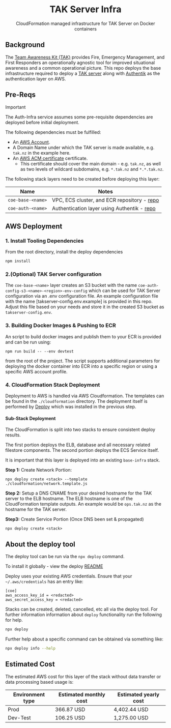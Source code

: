 <h1 align=center>TAK Server Infra</h1>

<p align=center>CloudFormation managed infrastructure for TAK Server on Docker containers</p>

## Background

The [Team Awareness Kit (TAK)](https://tak.gov/solutions/emergency) provides Fire, Emergency Management, and First Responders an operationally agnostic tool for improved situational awareness and a common operational picture. 
This repo deploys the base infrastructure required to deploy a [TAK server](https://tak.gov/solutions/emergency) along with [Authentik](https://goauthentik.io/) as the authentication layer on AWS.

## Pre-Reqs

> [!IMPORTANT]
> The Auth-Infra service assumes some pre-requisite dependencies are deployed before
> initial deployment.

The following dependencies must be fulfilled:
- An [AWS Account](https://signin.aws.amazon.com/signup?request_type=register).
- A Domain Name under which the TAK server is made available, e.g. `tak.nz` in the example here.
- An [AWS ACM certificate](https://docs.aws.amazon.com/acm/latest/userguide/gs.html) certificate.
  - This certificate should cover the main domain - e.g. `tak.nz`, as well as two levels of wildcard subdomains, e.g. `*.tak.nz` and `*.*.tak.nz`.

The following stack layers need to be created before deploying this layer:

| Name                  | Notes |
| --------------------- | ----- |
| `coe-base-<name>`      | VPC, ECS cluster, and ECR repository - [repo](https://github.com/TAK-NZ/base-infra)      |
| `coe-auth-<name>`     | Authentication layer using Authentik - [repo](https://github.com/TAK-NZ/auth-infra)      |



## AWS Deployment

### 1. Install Tooling Dependencies

From the root directory, install the deploy dependencies

```sh
npm install
```

### 2.(Optional) TAK Server configuration

The `coe-base-<name>` layer creates an S3 bucket with the name `coe-auth-config-s3-<name>-<region>-env-config` which can be used for TAK Server configuration via an .env configuration file.
An example configuration file with the name [takserver-config.env.example] is provided in this repo. Adjust this file based on your needs and store it in the created S3 bucket as `takserver-config.env`.

### 3. Building Docker Images & Pushing to ECR

An script to build docker images and publish them to your ECR is provided and can be run using:

```
npm run build -- --env devtest
```

from the root of the project. The script supports additional parameters for deploying the docker container into ECR into a specific region or using a specific AWS account profile.

### 4. CloudFormation Stack Deployment
Deployment to AWS is handled via AWS Cloudformation. The templates can be found in the `./cloudformation`
directory. The deployment itself is performed by [Deploy](https://github.com/openaddresses/deploy) which
was installed in the previous step.

#### Sub-Stack Deployment

The CloudFormation is split into two stacks to ensure consistent deploy results.

The first portion deploys the ELB, database and all necessary related filestore
components. The second portion deploys the ECS Service itself.

It is important that this layer is deployed into an existing `base-infra` stack.

**Step 1:** Create Network Portion:

```
npx deploy create <stack> --template ./cloudformation/network.template.js
```

**Step 2:** Setup a DNS CNAME from your desired hostname for the TAK server to the ELB hostname. The ELB hostname is one of the CloudFormation template outputs. An example would be `ops.tak.nz` as the hostname for the TAK server.

**Step3:** Create Service Portion (Once DNS been set & propagated)

```
npx deploy create <stack>
```

## About the deploy tool

The deploy tool can be run via the `npx deploy` command.

To install it globally - view the deploy [README](https://github.com/openaddresses/deploy)

Deploy uses your existing AWS credentials. Ensure that your `~/.aws/credentials` has an entry like:
 
```
[coe]
aws_access_key_id = <redacted>
aws_secret_access_key = <redacted>
```

Stacks can be created, deleted, cancelled, etc all via the deploy tool. For further information
information about `deploy` functionality run the following for help.
 
```sh
npx deploy
```
 
Further help about a specific command can be obtained via something like:

```sh
npx deploy info --help
```

## Estimated Cost

The estimated AWS cost for this layer of the stack without data transfer or data processing based usage is:

| Environment type      | Estimated monthly cost | Estimated yearly cost |
| --------------------- | ----- | ----- |
| Prod                  | 366.87 USD | 4,402.44 USD |
| Dev-Test              | 106.25 USD | 1,275.00 USD |
